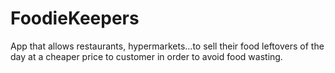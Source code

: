 # FoodieKeepers
App that allows restaurants, hypermarkets...to sell their food leftovers of the day at a cheaper price to customer in order to avoid food wasting.
